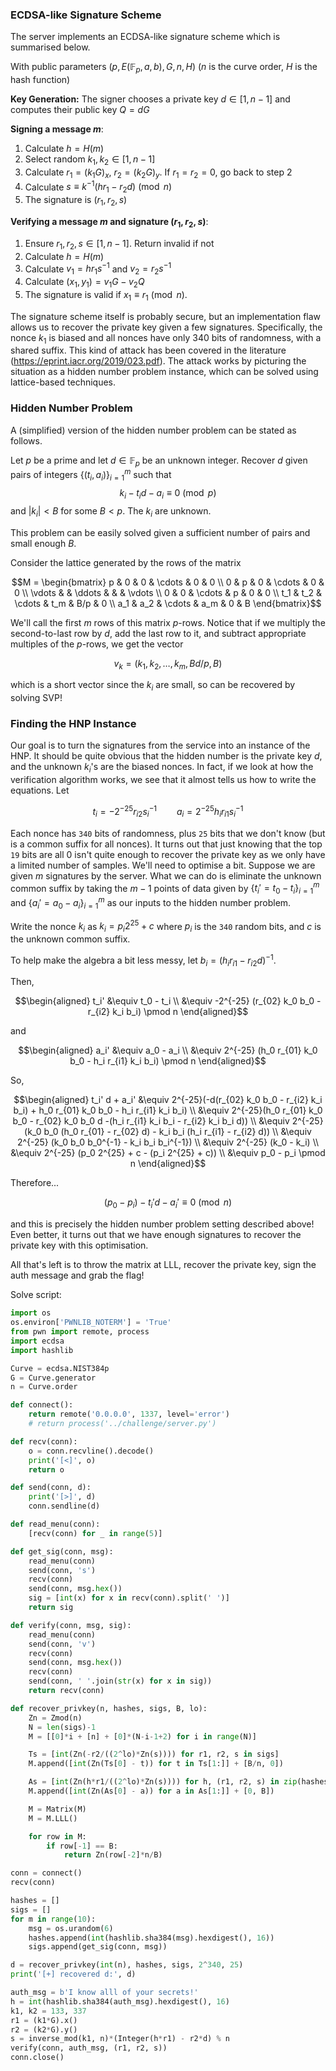 ### ECDSA-like Signature Scheme

The server implements an ECDSA-like signature scheme which is summarised below.

With public parameters $(p, E(\mathbb{F}_p, a, b), G, n, H)$ ($n$ is the curve order, $H$ is the hash function)

**Key Generation:** The signer chooses a private key $d \in [1, n-1]$ and computes their public key $Q = dG$ 

**Signing a message $m$**:
1. Calculate $h = H(m)$
2. Select random $k_1, k_2 \in [1, n-1]$
3. Calculate $r_1 = (k_1 G)_x$, $r_2 = (k_2 G)_y$. If $r_1 = r_2 = 0$, go back to step 2
4. Calculate $s \equiv k^{-1} (hr_1 - r_2d) \pmod n$
5. The signature is $(r_1, r_2, s)$

**Verifying a message $m$ and signature $(r_1, r_2, s)$**:
1. Ensure $r_1, r_2, s \in [1, n-1]$. Return invalid if not
2. Calculate $h = H(m)$
3. Calculate $v_1 = hr_1 s^{-1}$ and $v_2 = r_2 s^{-1}$
4. Calculate $(x_1, y_1) = v_1 G - v_2 Q$
5. The signature is valid if $x_1 \equiv r_1 \pmod n$.

The signature scheme itself is probably secure, but an implementation flaw allows us to recover the private key given a few signatures. Specifically, the nonce $k_1$ is biased and all nonces have only 340 bits of randomness, with a shared suffix. This kind of attack has been covered in the literature (https://eprint.iacr.org/2019/023.pdf). The attack works by picturing the situation as a hidden number problem instance, which can be solved using lattice-based techniques.

### Hidden Number Problem

A (simplified) version of the hidden number problem can be stated as follows.

Let $p$ be a prime and let $d \in \mathbb{F}_p$ be an unknown integer. Recover $d$ given pairs of integers $\{ (t_i, a_i) \}_{i=1}^m$ such that
$$k_i - t_i d - a_i \equiv 0 \pmod p$$
and $|k_i| < B$ for some $B < p$. The $k_i$ are unknown.

This problem can be easily solved given a sufficient number of pairs and small enough $B$.

Consider the lattice generated by the rows of the matrix

$$M = \begin{bmatrix} p & 0 & 0 & \cdots & 0 & 0 \\ 0 & p & 0 & \cdots & 0 & 0 \\ \vdots &  & \ddots & & & \vdots \\ 0 & 0 & \cdots & p & 0 & 0 \\ t_1 & t_2 & \cdots & t_m & B/p & 0 \\ a_1 & a_2 & \cdots & a_m & 0 & B \end{bmatrix}$$

We'll call the first $m$ rows of this matrix $p$-rows. Notice that if we multiply the second-to-last row by $d$, add the last row to it, and subtract appropriate multiples of the $p$-rows, we get the vector

$$v_k = (k_1, k_2, \ldots, k_m, Bd/p, B)$$

which is a short vector since the $k_i$ are small, so can be recovered by solving SVP!

### Finding the HNP Instance

Our goal is to turn the signatures from the service into an instance of the HNP. It should be quite obvious that the hidden number is the private key $d$, and the unknown $k_i$'s are the biased nonces. In fact, if we look at how the verification algorithm works, we see that it almost tells us how to write the equations. Let 

$$t_i = -2^{-25}r_{i2} s_i^{-1} \qquad a_i = 2^{-25}h_ir_{i1} s_i^{-1}$$

Each nonce has `340` bits of randomness, plus `25` bits that we don't know (but is a common suffix for all nonces). It turns out that just knowing that the top `19` bits are all 0 isn't quite enough to recover the private key as we only have a limited number of samples. We'll need to optimise a bit. Suppose we are given $m$ signatures by the server. What we can do is eliminate the unknown common suffix by taking the $m-1$ points of data given by $\{t_i' = t_0 - t_i\}_{i=1}^m$ and $\{a_i' = a_0 - a_i\}_{i=1}^m$ as our inputs to the hidden number problem.

Write the nonce $k_i$ as $k_i = p_i 2^{25} + c$ where $p_i$ is the `340` random bits, and $c$ is the unknown common suffix.

To help make the algebra a bit less messy, let $b_i = (h_i r_{i1} - r_{i2}d)^{-1}$.

Then,

$$\begin{aligned} t_i' &\equiv t_0 - t_i \\ &\equiv -2^{-25} (r_{02} k_0 b_0 - r_{i2} k_i b_i) \pmod n \end{aligned}$$

and

$$\begin{aligned} a_i' &\equiv a_0 - a_i \\ &\equiv 2^{-25} (h_0 r_{01} k_0 b_0 - h_i r_{i1} k_i b_i) \pmod n \end{aligned}$$

So,

$$\begin{aligned} t_i' d + a_i' &\equiv 2^{-25}(-d(r_{02} k_0 b_0 - r_{i2} k_i b_i) + h_0 r_{01} k_0 b_0 - h_i r_{i1} k_i b_i) \\ &\equiv 2^{-25}(h_0 r_{01} k_0 b_0 - r_{02} k_0 b_0 d -(h_i r_{i1} k_i b_i - r_{i2} k_i b_i d)) \\ &\equiv 2^{-25}(k_0 b_0 (h_0 r_{01} - r_{02} d) - k_i b_i (h_i r_{i1} - r_{i2} d)) \\ &\equiv 2^{-25} (k_0 b_0 b_0^{-1} - k_i b_i b_i^{-1}) \\ &\equiv 2^{-25} (k_0 - k_i) \\ &\equiv 2^{-25} (p_0 2^{25} + c - (p_i 2^{25} + c)) \\ &\equiv p_0 - p_i \pmod n \end{aligned}$$

Therefore...

$$(p_0 - p_i) - t_i' d - a_i' \equiv 0 \pmod n$$

and this is precisely the hidden number problem setting described above! Even better, it turns out that we have enough signatures to recover the private key with this optimisation.

All that's left is to throw the matrix at LLL, recover the private key, sign the auth message and grab the flag!

Solve script:

```python
import os
os.environ['PWNLIB_NOTERM'] = 'True'
from pwn import remote, process
import ecdsa
import hashlib

Curve = ecdsa.NIST384p
G = Curve.generator
n = Curve.order

def connect():
    return remote('0.0.0.0', 1337, level='error')
    # return process('../challenge/server.py')

def recv(conn):
    o = conn.recvline().decode()
    print('[<]', o)
    return o

def send(conn, d):
    print('[>]', d)
    conn.sendline(d)

def read_menu(conn):
    [recv(conn) for _ in range(5)]

def get_sig(conn, msg):
    read_menu(conn)
    send(conn, 's')
    recv(conn)
    send(conn, msg.hex())
    sig = [int(x) for x in recv(conn).split(' ')]
    return sig

def verify(conn, msg, sig):
    read_menu(conn)
    send(conn, 'v')
    recv(conn)
    send(conn, msg.hex())
    recv(conn)
    send(conn, ' '.join(str(x) for x in sig))
    return recv(conn)

def recover_privkey(n, hashes, sigs, B, lo):
    Zn = Zmod(n)
    N = len(sigs)-1
    M = [[0]*i + [n] + [0]*(N-i-1+2) for i in range(N)]

    Ts = [int(Zn(-r2/((2^lo)*Zn(s)))) for r1, r2, s in sigs]
    M.append([int(Zn(Ts[0] - t)) for t in Ts[1:]] + [B/n, 0])

    As = [int(Zn(h*r1/((2^lo)*Zn(s)))) for h, (r1, r2, s) in zip(hashes, sigs)]
    M.append([int(Zn(As[0] - a)) for a in As[1:]] + [0, B])

    M = Matrix(M)
    M = M.LLL()

    for row in M:
        if row[-1] == B:
            return Zn(row[-2]*n/B)

conn = connect()
recv(conn)

hashes = []
sigs = []
for m in range(10):
    msg = os.urandom(6)
    hashes.append(int(hashlib.sha384(msg).hexdigest(), 16))
    sigs.append(get_sig(conn, msg))

d = recover_privkey(int(n), hashes, sigs, 2^340, 25)
print('[+] recovered d:', d)

auth_msg = b'I know alll of your secrets!'
h = int(hashlib.sha384(auth_msg).hexdigest(), 16)
k1, k2 = 133, 337
r1 = (k1*G).x()
r2 = (k2*G).y()
s = inverse_mod(k1, n)*(Integer(h*r1) - r2*d) % n
verify(conn, auth_msg, (r1, r2, s))
conn.close()
```
